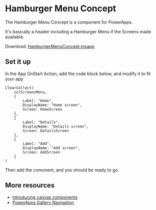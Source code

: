 # Hamburger Menu Concept

The Hamburger Menu Concept is a component for PowerApps.

It's basically a header including a Hamburger Menu if the Screens made available.

Download: [HamburgerMenuConcept.msapp](./HamburgerMenuConcept.msapp)

## Set it up

In the App OnStart Action, add the code block below, and modify it to fit your app

```
ClearCollect(
    colScreensMenu,
    {
        Label: "Home",
        DisplayName: "Home screen",
        Screen: HomeScreen
    },
    {
        Label: "Details",
        DisplayName: "Details screen",
        Screen: DetailsScreen
    },
    {
        Label: "Add",
        DisplayName: "Add screen",
        Screen: AddScreen
    }
)
```

Then add the comonent, and you should be ready to go.

## More resources

* [Introducing canvas components](https://powerapps.microsoft.com/en-us/blog/components-available-in-preview/)
* [PowerApps Gallery Navigation](https://powerusers.microsoft.com/t5/General-Discussion/PowerApps-Gallery-Navigation-Help/td-p/59958)
